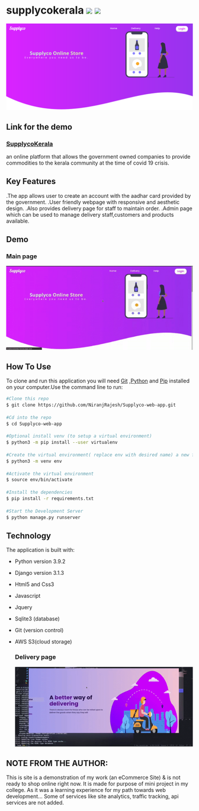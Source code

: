 # supplycokerala <img src="https://img.shields.io/badge/Django-3.1.3-blue" /> <img src="https://img.shields.io/pypi/pyversions/django" />


![screenshotmain](screenshotmain.png)


## Link for the demo
### [SupplycoKerala](http://supplycokerala.herokuapp.com/)

an online platform that allows the government owned companies to provide commodities to the  kerala community at the time of covid 19 crisis.



## Key Features

.The app allows user to create an account with the aadhar card provided by the government.
.User friendly webpage with responsive and aesthetic design.
.Also provides delivery page for staff to maintain order.
.Admin page which can be used to manage delivery staff,customers and products available.


## Demo

  ### Main page
  ![store-page](gif1.gif)
   
## How To Use 
   To clone  and run this application you will need [Git](https://git-scm.com/) ,[Python](https://www.python.org/downloads/) and [Pip](https://pypi.org/project/pip/) installed on your computer.Use the command line to run:
   
```bash
#Clone this repo
$ git clone https://github.com/NiranjRajesh/Supplyco-web-app.git

#Cd into the repo
$ cd Supplyco-web-app

#Optional install venv (to setup a virtual environment)
$ python3 -m pip install --user virtualenv

#Create the virtual environment( replace env with desired name) a new folder will be created
$ python3 -m venv env

#Activate the virtual environment
$ source env/bin/activate

#Install the dependencies
$ pip install -r requirements.txt

#Start the Development Server
$ python manage.py runserver

```


## Technology

The application is built with:

- Python version 3.9.2
- Django version 3.1.3
- Html5 and Css3
- Javascript
- Jquery
- Sqlite3 (database)
- Git (version control)
- AWS S3(cloud storage)
  


    
    ### Delivery page
    ![delivery-page](gif2.gif)


  
## **NOTE FROM THE  AUTHOR:**
This is site is a demonstration of my work (an eCommerce Site) & is not ready to shop online right now.
It is made for purpose of mini project in my college.
As it was a learning experience for my path towards web development... 
Some of services like site analytics, traffic tracking, api services are not added.





